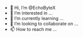 - 👋 Hi, I’m @EchoByteX
- 👀 I’m interested in ...
- 🌱 I’m currently learning ...
- 💞️ I’m looking to collaborate on ...
- 📫 How to reach me ...

<!---
EchoByteX/EchoByteX is a ✨ special ✨ repository because its `README.md` (this file) appears on your GitHub profile.
You can click the Preview link to take a look at your changes.
--->
